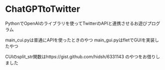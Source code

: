 # ChatGPTtoTwitter
PythonでOpenAIのライブラリを使ってTwitterのAPIと連携させるお遊びプログラム

main_cui.pyは普通にAPIを使ったときのやつ
main_gui.pyはfletでGUIを実装したやつ

CUIのsplit_str関数はhttps://gist.github.com/hidsh/6331143 のやつをお借りしました
